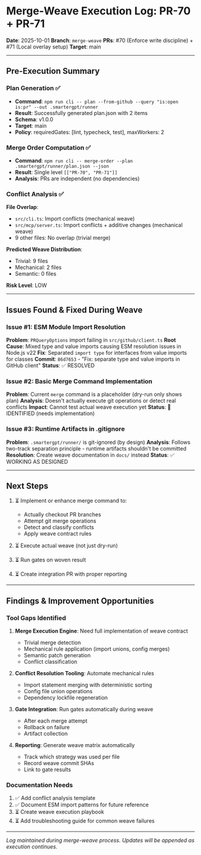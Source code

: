 # Merge-Weave Execution Log: PR-70 + PR-71

**Date**: 2025-10-01
**Branch**: `merge-weave`
**PRs**: #70 (Enforce write discipline) + #71 (Local overlay setup)
**Target**: main

---

## Pre-Execution Summary

### Plan Generation ✅
- **Command**: `npm run cli -- plan --from-github --query "is:open is:pr" --out .smartergpt/runner`
- **Result**: Successfully generated plan.json with 2 items
- **Schema**: v1.0.0
- **Target**: main
- **Policy**: requiredGates: [lint, typecheck, test], maxWorkers: 2

### Merge Order Computation ✅
- **Command**: `npm run cli -- merge-order --plan .smartergpt/runner/plan.json --json`
- **Result**: Single level `[["PR-70", "PR-71"]]`
- **Analysis**: PRs are independent (no dependencies)

### Conflict Analysis ✅
**File Overlap**:
- `src/cli.ts`: Import conflicts (mechanical weave)
- `src/mcp/server.ts`: Import conflicts + additive changes (mechanical weave)
- 9 other files: No overlap (trivial merge)

**Predicted Weave Distribution**:
- Trivial: 9 files
- Mechanical: 2 files
- Semantic: 0 files

**Risk Level**: LOW

---

## Issues Found & Fixed During Weave

### Issue #1: ESM Module Import Resolution
**Problem**: `PRQueryOptions` import failing in `src/github/client.ts`
**Root Cause**: Mixed type and value imports causing ESM resolution issues in Node.js v22
**Fix**: Separated `import type` for interfaces from value imports for classes
**Commit**: `86d7653` - "Fix: separate type and value imports in GitHub client"
**Status**: ✅ RESOLVED

### Issue #2: Basic Merge Command Implementation
**Problem**: Current `merge` command is a placeholder (dry-run only shows plan)
**Analysis**: Doesn't actually execute git operations or detect real conflicts
**Impact**: Cannot test actual weave execution yet
**Status**: 🔄 IDENTIFIED (needs implementation)

### Issue #3: Runtime Artifacts in .gitignore
**Problem**: `.smartergpt/runner/` is git-ignored (by design)
**Analysis**: Follows two-track separation principle - runtime artifacts shouldn't be committed
**Resolution**: Create weave documentation in `docs/` instead
**Status**: ✅ WORKING AS DESIGNED

---

## Next Steps

1. ⏳ Implement or enhance merge command to:
   - Actually checkout PR branches
   - Attempt git merge operations
   - Detect and classify conflicts
   - Apply weave contract rules

2. ⏳ Execute actual weave (not just dry-run)

3. ⏳ Run gates on woven result

4. ⏳ Create integration PR with proper reporting

---

## Findings & Improvement Opportunities

### Tool Gaps Identified

1. **Merge Execution Engine**: Need full implementation of weave contract
   - Trivial merge detection
   - Mechanical rule application (import unions, config merges)
   - Semantic patch generation
   - Conflict classification

2. **Conflict Resolution Tooling**: Automate mechanical rules
   - Import statement merging with deterministic sorting
   - Config file union operations
   - Dependency lockfile regeneration

3. **Gate Integration**: Run gates automatically during weave
   - After each merge attempt
   - Rollback on failure
   - Artifact collection

4. **Reporting**: Generate weave matrix automatically
   - Track which strategy was used per file
   - Record weave commit SHAs
   - Link to gate results

### Documentation Needs

1. ✅ Add conflict analysis template
2. ✅ Document ESM import patterns for future reference
3. ⏳ Create weave execution playbook
4. ⏳ Add troubleshooting guide for common weave failures

---

*Log maintained during merge-weave process. Updates will be appended as execution continues.*
